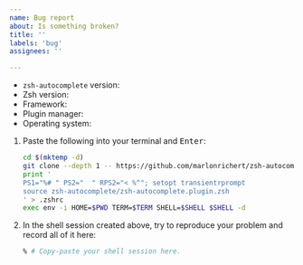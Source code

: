 ```yaml
---
name: Bug report
about: Is something broken?
title: ''
labels: 'bug'
assignees: ''

---
```


* `zsh-autocomplete` version: <!-- git -C ~zsh-autocomplete rev-parse @ -->
* Zsh version: <!-- print $ZSH_PATCHLEVEL -->
* Framework: <!-- Oh My Zsh, Prezto, Zimfw, etc. or just "none" -->
* Plugin manager: <!-- Znap, Zinit, Antigen, etc. or just "none" -->
* Operating system: <!-- print $OSTYPE -->

 1. Paste the following into your terminal and <kbd>Enter</kbd>:
    ```zsh
    cd $(mktemp -d)
    git clone --depth 1 -- https://github.com/marlonrichert/zsh-autocomplete.git
    print '
    PS1="%# " PS2="  " RPS2="< %^"; setopt transientrprompt
    source zsh-autocomplete/zsh-autocomplete.plugin.zsh
    ' > .zshrc
    exec env -i HOME=$PWD TERM=$TERM SHELL=$SHELL $SHELL -d
    ```
 1. In the shell session created above, try to reproduce your problem and
    record all of it here:
    ```zsh
    % # Copy-paste your shell session here.
    ```
